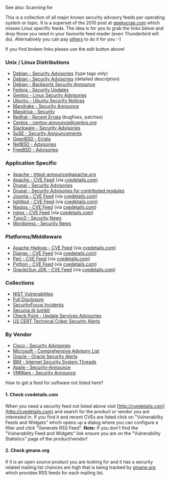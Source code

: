 See also: Scanning for <?add topic='Package Vulnerabilities'?>

This is a collection of all major known security advisory feeds per
operating system or topic. It is a superset of the 2010 post at
[geekscrap.com](http://geekscrap.com/2010/02/top-25-vulnerability-rss-feeds/)
which misses Linux specific feeds. The idea is for you to grab the links
below and drop those you need in your favourite feed reader (even
Thunderbird will do). Alternatively you can pay
[others](http://www.linuxsecurity.com/component/option,com_rss_feeds/)
to do it for you :-)

If you find broken links please use the edit button above!

### Unix / Linux Distributions

-   [Debian - Security Advisories](https://www.debian.org/security/dsa) (type tags only)
-   [Debian - Security Advisories](https://www.debian.org/security/dsa-long) (detailed description)
-   [Debian - Backports Security Announce](http://rss.gmane.org/messages/excerpts/gmane.linux.debian.backports.security.announce)
-   [Fedora - Security Updates](https://bodhi.fedoraproject.org/rss/updates/?type=security)
-   [Gentoo - Linux Security Advisories](http://www.gentoo.org/rdf/en/glsa-index.rdf)
-   [Ubuntu - Ubuntu Security Notices](http://www.ubuntu.com/usn/atom.xml)
-   [Mandrake - Security Announce](http://rss.gmane.org/messages/excerpts/gmane.linux.mandrake.security.announce)
-   [Mandriva - Security](http://www.mandriva.com/rss/feed/security)
-   [Redhat - Recent Errata](https://rhn.redhat.com/rpc/recent-errata.pxt) (bugfixes, patches)
-   [Centos - centos-announce@centos.org](http://rss.gmane.org/messages/complete/gmane.linux.centos.announce)
-   [Slackware - Security Advisories](http://dev.slackware.it/rss/slackware-security.xml)
-   [SuSE - Security Announcements](http://www.novell.com/linux/security/suse_security.xml)
-   [OpenBSD - Errata](http://www.undeadly.org/cgi?action=errata)
-   [NetBSD - Advisories](http://www.netbsd.org/support/security/rss-advisories.xml)
-   [FreeBSD - Advisories](http://www.freebsd.org/security/rss.xml)

### Application Specific

-   [Apache - httpd-announce@apache.org](http://mail-archives.apache.org/mod_mbox/httpd-announce/?format=atom)
-   [Apache - CVE Feed](http://www.cvedetails.com/vulnerability-feed.php?vendor_id=45&product_id=66&version_id=0&orderby=3&cvssscoremin=0) (via [cvedetails.com](http://cvedetails.com))
-   [Drupal - Security Advisories](http://drupal.org/security/rss.xml)
-   [Drupal - Security Advisories for contributed modules](http://drupal.org/security/contrib/rss.xml)
-   [Joomla - CVE Feed](http://www.cvedetails.com/vulnerability-feed.php?vendor_id=3496&product_id=0&version_id=0&orderby=3&cvssscoremin=0)  (via [cvedetails.com](http://cvedetails.com))
-   [lighttpd - CVE Feed](http://www.cvedetails.com/vulnerability-feed.php?vendor_id=2713&product_id=0&version_id=0&orderby=3&cvssscoremin=0) (via [cvedetails.com](http://cvedetails.com))
-   [Nagios - CVE Feed](http://www.cvedetails.com/vulnerability-feed.php?vendor_id=1424&product_id=2468&version_id=0&orderby=3&cvssscoremin=0) (via [cvedetails.com](http://cvedetails.com))
-   [nginx - CVE Feed](http://www.cvedetails.com/vulnerability-feed.php?vendor_id=10048&product_id=0&version_id=0&orderby=3&cvssscoremin=0) (via [cvedetails.com](http://cvedetails.com))
-   [Typo3 - Security News](https://typo3.org/xml-feeds/select_category/9/rss.xml)
-   [Wordpress - Security News](http://wordpress.org/news/category/security/feed/)

### Platforms/Middleware

-   [Apache Hadoop - CVE Feed](http://www.cvedetails.com/vulnerability-feed.php?vendor_id=45&product_id=22215&version_id=0&orderby=3&cvssscoremin=0) (via [cvedetails.com](http://cvedetails.com))
-   [Django - CVE Feed](http://www.cvedetails.com/vulnerability-feed.php?vendor_id=10199&product_id=18211&version_id=0&orderby=3&cvssscoremin=0) (via [cvedetails.com](http://cvedetails.com))
-   [Perl - CVE Feed](http://www.cvedetails.com/vulnerability-feed.php?vendor_id=1885&product_id=0&version_id=0&orderby=3&cvssscoremin=0) (via [cvedetails.com](http://cvedetails.com))
-   [Python - CVE Feed](http://www.cvedetails.com/vulnerability-feed.php?vendor_id=10210&product_id=0&version_id=0&orderby=3&cvssscoremin=0) (via [cvedetails.com](http://cvedetails.com))
-   [Oracle/Sun JDK - CVE Feed](http://www.cvedetails.com/vulnerability-feed.php?vendor_id=5&product_id=1083&version_id=0&orderby=3&cvssscoremin=0) (via [cvedetails.com](http://cvedetails.com))

### Collections

-   [NIST Vulnerabilites](http://nvd.nist.gov/download/nvd-rss.xml)
-   [Full Disclosure](http://seclists.org/rss/fulldisclosure.rss)
-   [SecurityFocus Incidents](http://www.securityfocus.com/rss/vulnerabilities.xml)
-   [Secunia @ tumblr](http://secunia.tumblr.com/rss)
-   [Check Point - Update Services Advisories](http://www.checkpoint.com/defense/advisories/public/smartdefense_atomz.xml)
-   [US CERT Technical Cyber Security Alerts](http://www.us-cert.gov/channels/techalerts.atom)

### By Vendor

-   [Cisco - Security Advisories](http://www.cisco.com/warp/public/146/news_cisco/data/syndication/rss2/SecurityAdvisories_20.xml)
-   [Microsoft - Comprehensive Advisory List](http://technet.microsoft.com/en-us/security/rss/comprehensive/)
-   [Oracle - Oracle Security Alerts](http://www.oracle.com/ocom/groups/public/@otn/documents/webcontent/rss-otn-sec.xml)
-   [IBM - Internet Security System Threads](http://www.iss.net/rss.php)
-   [Apple - Security-Announce](http://rss.lists.apple.com/security-announce.rss)
-   [VMWare - Security Announce](http://rss.gmane.org/topics/complete/gmane.comp.emulators.vmware.security.announce)

How to get a feed for software not listed here?

#### 1. Check cvedetails.com

When you need a security feed not listed above visit
[http://cvedetails.com](http://cvedetails.com) and search for the
product or vendor you are interested in. If you find it and recent CVEs
are listed click on "Vulnerability Feeds and Widgets" which opens up a
dialog where you can configure a filter and click "Generate RSS Feed".
**Note:** If you don't find the "Vulnerability Feed and Widgets" link
ensure you are on the "Vulnerability Statistics" page of the
product/vendor!

#### 2. Check gmane.org

If it is an open source product you are looking for and it has a
security related mailing list chances are high that is being tracked by
[gmane.org](http://gmane.org) which provides RSS feeds for each mailing
list.
